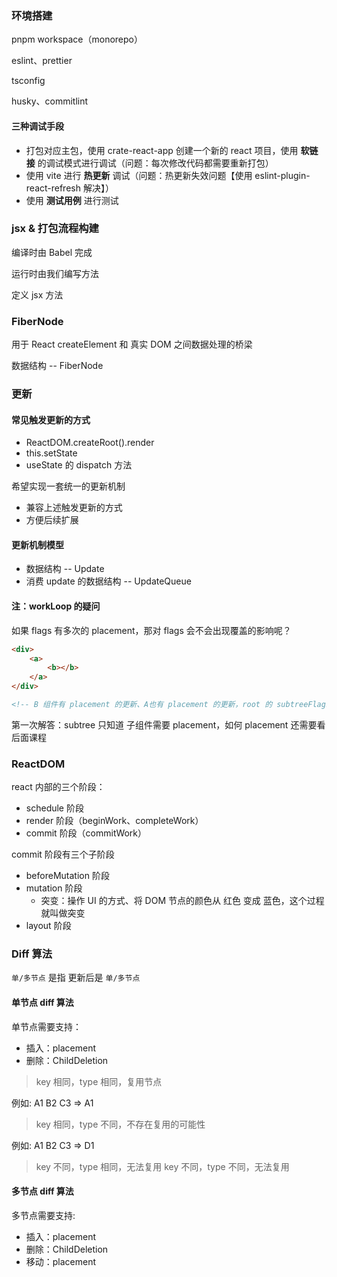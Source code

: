 ### 环境搭建

pnpm workspace（monorepo）

eslint、prettier

tsconfig

husky、commitlint

#### 三种调试手段

- 打包对应主包，使用 crate-react-app 创建一个新的 react 项目，使用 **软链接** 的调试模式进行调试（问题：每次修改代码都需要重新打包）
- 使用 vite 进行 **热更新** 调试（问题：热更新失效问题【使用 eslint-plugin-react-refresh 解决】）
- 使用 **测试用例** 进行测试

### jsx & 打包流程构建

编译时由 Babel 完成

运行时由我们编写方法

定义 jsx 方法

### FiberNode

用于 React createElement 和 真实 DOM 之间数据处理的桥梁

数据结构 -- FiberNode

### 更新

#### 常见触发更新的方式

- ReactDOM.createRoot().render
- this.setState
- useState 的 dispatch 方法

希望实现一套统一的更新机制

- 兼容上述触发更新的方式
- 方便后续扩展

#### 更新机制模型

- 数据结构 -- Update
- 消费 update 的数据结构 -- UpdateQueue

#### 注：workLoop 的疑问

如果 flags 有多次的 placement，那对 flags 会不会出现覆盖的影响呢？

```html
<div>
	<a>
		<b></b>
	</a>
</div>

<!-- B 组件有 placement 的更新、A也有 placement 的更新，root 的 subtreeFlags 会不会被影响到呢？  -->
```

第一次解答：subtree 只知道 子组件需要 placement，如何 placement 还需要看后面课程

### ReactDOM

react 内部的三个阶段：

- schedule 阶段
- render 阶段（beginWork、completeWork）
- commit 阶段（commitWork）

commit 阶段有三个子阶段

- beforeMutation 阶段
- mutation 阶段
  - 突变：操作 UI 的方式、将 DOM 节点的颜色从 红色 变成 蓝色，这个过程就叫做突变
- layout 阶段

### Diff 算法

`单/多节点` 是指 更新后是 `单/多节点`

#### 单节点 diff 算法

单节点需要支持：

- 插入：placement
- 删除：ChildDeletion

> key 相同，type 相同，复用节点

例如: A1 B2 C3 => A1

> key 相同，type 不同，不存在复用的可能性

例如: A1 B2 C3 => D1

> key 不同，type 相同，无法复用
> key 不同，type 不同，无法复用

#### 多节点 diff 算法

多节点需要支持:

- 插入：placement
- 删除：ChildDeletion
- 移动：placement
